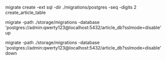 migrate create -ext sql -dir ./migrations/postgres -seq -digits 2 create_article_table

migrate -path ./storage/migrations -database 'postgres://admin:qwerty123@localhost:5432/article_db?sslmode=disable' up

migrate -path ./storage/migrations -database 'postgres://admin:qwerty123@localhost:5432/article_db?sslmode=disable' down